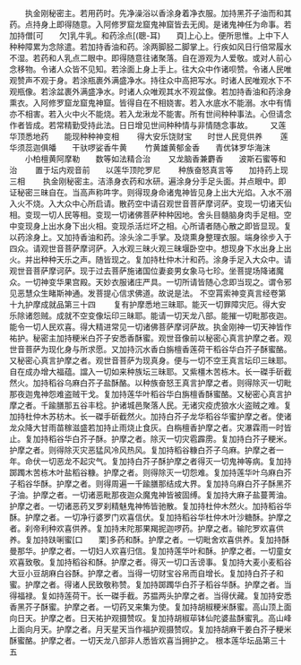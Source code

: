 <!-- { "loadSidebar": true } -->
　　执金刚秘密主。若用药时。先净澡浴以香涂身着净衣服。加持黑芥子油而和其药。点持身上即得随意。入阿修罗窟龙窟鬼神窟皆去无阂。是诸鬼神任为命事。若加持僧[可　　欠]乳牛乳。和药涂点[(聰-耳)　　頁]上心上。便所思惟。上中下人种种障累为念除遣。若加持香油和药。涂两脚胫二脚掌上。行疾如风日行倍常履水不湿。若药和人乳点二眼中。即得随意往诸聚落。自在游观为人爱敬。或对人前心念移物。令诸人众皆不见知。若涂面上身上手上。往大众中作诸呗赞。令诸人民唯观赞声不观于身。若涂瓶裹外满盛净水。持往众中高把写水。时诸人民唯观水下不观瓶像。若涂盆裹外满盛净水。时诸人众唯观其水不观盆像。若加持香油和药涂身熏衣。入阿修罗窟龙窟鬼神窟。皆得自在不相娆害。若入水底水不能溺。水中有情亦不相害。若入火中火不能烧。若入龙湫龙不能害。所有世间种种事法。心但请念作者皆成。若常精勤受持此法。日日增见世间种种情与非情随念事故。
　　又莲华顶悉地药　　能现种种神变相
　　得大安乐饶财宝　　时世人民竞供养
　　莲华须蕊迦俱皤　　干驮啰娑香牛黄
　　竹黄雄黄郁金香　　青优钵罗华海沫
　　小柏檀黄阿摩勒　　数等如法精合治
　　又龙脑香兼麝香　　波斯石蜜等和治
　　置于坛内观音前　　以莲华顶陀罗尼
　　种族奋怒真言等　　加持药上现三相
　　执金刚秘密主。洁涤身衣药和水研。遍涂身分手足头面。并点眼中。即证秘密三昧自在。当高声称吽字。则得现身命诸鬼神皆见身上出大光焰。入水不溺入火不烧。入大众中心所启请。散药空中请召观世音菩萨摩诃萨。变现一切诸天仙相。变现一切人民等相。变现一切诸佛菩萨种种因地。舍头目髓脑身肉手足相。空中变现身上出水身下出火相。变现杀活烂坏之相。心所请者随心散之即皆显现。复以药涂身上。又加持香油和药。涂头涂二手掌。及烧熏身整理衣服。端身徐步入于四众。请观世音菩萨摩诃萨。入水观三昧火观三昧堰卧空中。想现身下水出身上出火。并出种种天乐之声。随皆现之。复加持杜仲木汁和药。涂身手足入大众中。请观世音菩萨摩诃萨。现于过去菩萨施诸国位妻妾男女象马七珍。坐菩提场降诸魔众。一切神变华果宫殿。天妙衣服诸庄严具。一切所请皆随心念即当现之。谓令邪见恶慧众生睹斯神通。发菩提心信求佛道。故说是法。
不空罥索神变真言经卷第十九护摩成就品第三十四
　　复有护摩悉地三昧耶。能灭一切罪障灾厄。得大安乐除诸怨贼。成就不空变像坛印三昧耶。能请一切天龙八部。能摧一切毗那夜迦。能令一切人民欢喜。得大精进常见一切诸佛菩萨摩诃萨故。执金刚神一切天神皆作祐护。秘密主加持粳米白芥子安悉香酥蜜。观世音像前以秘密心真言护摩之者。观世音菩萨为现化身与所求愿。又加持沉水香白旃檀香莲荷干稻谷华白芥子酥蜜酪。又秘密心真言护摩之者。观世音菩萨为现真身。便与一切不空王真言坛印三昧耶。自在成办增大福蕴。譡入一切如来种族坛三昧耶。又紫橿木苦栋木。长一磔手斫截然火。加持稻谷乌麻白芥子盐酥酪。以种族奋怒王真言护摩之者。则得除灭一切毗那夜迦鬼神怨难盗贼干戈。复加持莲华叶稻谷华白旃檀香酥蜜酪。又秘密心真言护摩之者。千踰膳那五谷丰稔。护诸城邑聚落人民。无诸灾疫虎狼水火盗贼之难。复加持杜仲木苏枋木。长一磔手斫截然火。加持白芥子龙华稻谷华蜜护摩之者。使诸龙众降大甘雨苗稼滋盛若加持止雨烧止食灰。白栴檀香护摩之者。灾瀑霖雨一时皆止。复加持稻谷华白芥子酥。护摩之者。除灭一切灾雹霹雳。复加持白芥子粳米。护摩之者。则得除灭灾恶猛风冷风热风。复加持稻谷糠白芥子乌麻。护摩之者一年。命伏一切恶龙不起灾气。复加持白芥子酥护摩之者得灭一切鬼神等病。复加持踯躅木苦栋木叶盐稻谷糠。护摩之者。则得除灭一切怨难。复加持莲华叶乌麻白芥子稻谷华酥。护摩之者。则得周遍一千踰膳那结成大界。复加持乌麻白芥子酥黑芥子油。护摩之者。一切诸恶毗那夜迦众魔鬼神皆被固缚。复加持大麻子盐蔓菁油。护摩之者。一切诸恶药叉罗刹精魅鬼神怖皆驰散。复加持杜仲木然火。加持稻谷华酥。护摩之者。一切净行婆罗门欢喜信伏。复加持稻谷华杜仲木叶沙糖酥。护摩之者。刹帝利种欢喜供养。复加持末陀那果羯抳迦啰药。护摩之者。输陀罗欢喜供养。复加持趺唎蜜[口　　栗]多药和酥。护摩之者。一切毗舍欢喜供养。复加持酥曼那华。护摩之者。一切妇人欢喜归信。复加持莲华叶和酥。护摩之者。一切童女欢喜致敬。复加持稻谷和酥。护摩之者。得灭一切口舌谤事。复加持大麦小麦稻谷大豆小豆胡麻白谷酥。护摩之者。当得一切财宝谷帛而自增长。复加持白芥子和蜜。护摩之者。得诸人民致敬称赞。复加持踯躅华白芥子稻谷华酥。护摩之者。当得福禄。复如持莲荷干。长一磔手截。苏揾两头护摩之者。当得伏藏。复加持安悉香黑芥子酥蜜。护摩之者。一切药叉来集为使。复加持胡椒粳米酥蜜。高山顶上面向日天。护摩之者。日天祐护观摄赞叹。复加持胡椒荜钵仙陀婆盐酥蜜乳。高山峰上面向月天。护摩之者。月天星天当作福护观摄赞叹。复加持胡麻干姜白芥子粳米酥蜜酪。护摩之者。一切天龙八部非人悉皆欢喜当拥护之。
根本莲华坛品第三十五
